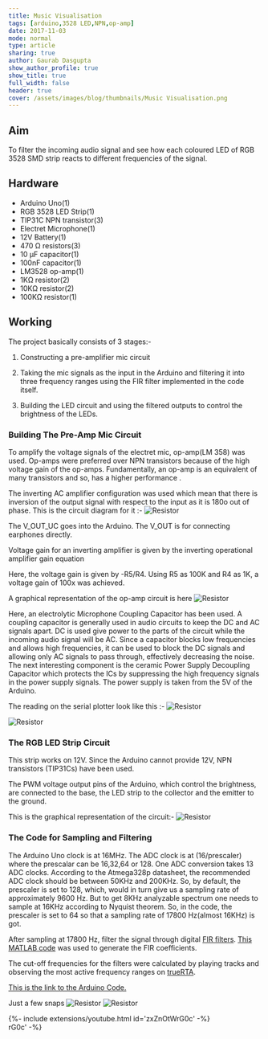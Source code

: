 ```yaml
---
title: Music Visualisation 
tags: [arduino,3528 LED,NPN,op-amp]
date: 2017-11-03
mode: normal
type: article
sharing: true
author: Gaurab Dasgupta
show_author_profile: true
show_title: true
full_width: false
header: true
cover: /assets/images/blog/thumbnails/Music Visualisation.png
---
```

## Aim
To filter the incoming audio signal and see how each coloured LED of RGB 3528 SMD strip reacts to different frequencies of the signal.
<!--more-->

## Hardware
- Arduino Uno(1)
- RGB 3528 LED Strip(1)
- TIP31C NPN transistor(3)
- Electret Microphone(1)
- 12V Battery(1)
- 470 Ω resistors(3)
- 10 µF capacitor(1)
- 100nF capacitor(1)
- LM3528 op-amp(1)
- 1KΩ resistor(2)
- 10KΩ resistor(2)
- 100KΩ resistor(1)

## Working 
The project basically consists of 3 stages:-

1. Constructing a pre-amplifier mic circuit

2. Taking the mic signals as the input in the Arduino and filtering it into three frequency ranges using the FIR filter implemented in the code itself.

3. Building the LED circuit and using the filtered outputs to control the brightness of the  LEDs.

### Building The Pre-Amp Mic Circuit
To amplify the voltage signals of the electret mic, op-amp(LM 358) was used. Op-amps were preferred over NPN transistors because of the high voltage gain of the op-amps. Fundamentally, an op-amp is an equivalent of many transistors and so, has a higher performance .

The inverting AC amplifier configuration was used which mean that there is inversion of the output signal with respect to the input as it is 180o out of phase. This is the circuit diagram for it :-
<img src="{{site.baseurl}}/assets/images/blog/Music-Visualisation/1.png" alt="Resistor" width=auto height=auto>


The V_OUT_UC goes into the Arduino. The V_OUT is for connecting earphones directly.

Voltage gain for an inverting amplifier is given by the inverting operational amplifier gain equation

Here, the voltage gain is given by -R5/R4. Using R5 as 100K and R4 as 1K, a voltage gain of 100x was achieved.

A graphical representation of the op-amp circuit is here
<img src="{{site.baseurl}}/assets/images/blog/Music-Visualisation/2.png" alt="Resistor" width=auto height=auto>


Here, an electrolytic Microphone Coupling Capacitor has been used. A coupling capacitor is generally used in audio circuits to keep the DC and AC signals apart. DC is used give power to the parts of the circuit while the incoming audio signal will be AC. Since a capacitor blocks low frequencies and allows high frequencies, it can be used to block the DC signals and allowing only AC signals to pass through, effectively decreasing the noise.                                                                                                                                                   The next interesting component is the ceramic Power Supply Decoupling Capacitor which protects the ICs by suppressing the high frequency signals in the power supply signals.                                                                                                                                         The power supply is taken from the 5V  of the Arduino.

The reading on the serial plotter look like this :-
<img src="{{site.baseurl}}/assets/images/blog/Music-Visualisation/3.png" alt="Resistor" width=auto height=auto>

<img src="{{site.baseurl}}/assets/images/blog/Music-Visualisation/4.png" alt="Resistor" width=auto height=auto>


### The RGB LED Strip Circuit
This strip works on 12V. Since the Arduino cannot provide 12V, NPN transistors (TIP31Cs) have been used.

The PWM voltage output pins of the Arduino, which control the brightness, are connected to the base, the LED strip to the collector and the emitter to the ground.

This is the graphical representation of the circuit:-
<img src="{{site.baseurl}}/assets/images/blog/Music-Visualisation/5.png" alt="Resistor" width=auto height=auto>


### The Code for Sampling and Filtering
The Arduino Uno clock is at 16MHz.
The ADC clock is at (16/prescaler) where the prescalar can be 16,32,64 or 128.
One ADC conversion takes 13 ADC clocks.
According to the Atmega328p datasheet, the recommended ADC clock should be between 50KHz and 200KHz. So, by default, the prescaler is set to 128, which, would in turn give us a sampling rate of approximately 9600 Hz. But to get 8KHz analyzable spectrum one needs to sample at 16KHz according to Nyquist theorem. So, in the code, the prescaler is set to 64 so that  a sampling rate of 17800 Hz(almost 16KHz) is got.

After sampling at 17800 Hz, filter the signal through digital [FIR filters](https://en.wikipedia.org/wiki/Finite_impulse_response).
[This MATLAB code](https://github.com/gaurabdg/FIR-Spectrum-Analyzer/blob/master/src/matlab/FIR_FilterDesign.m) was used to generate the FIR coefficients.

The cut-off frequencies for the filters were calculated by playing tracks and observing the most active frequency ranges on [trueRTA](https://trueaudio.com/rta_abt1.htm).

[This is the link to the Arduino Code.](https://github.com/gaurabdg/FIR-Spectrum-Analyzer/blob/master/src/arduino/BeatDet.ino)

Just a few snaps
<img src="{{site.baseurl}}/assets/images/blog/Music-Visualisation/6.png" alt="Resistor" width=auto height=auto>
<img src="{{site.baseurl}}/assets/images/blog/Music-Visualisation/7.png" alt="Resistor" width=auto height=auto>


<div>{%- include extensions/youtube.html id='zxZnOtWrG0c' -%}</div>
rG0c' -%}</div>
